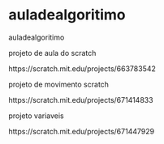# auladealgoritimo
auladealgoritimo
<p>projeto de aula do scratch
<p>https://scratch.mit.edu/projects/663783542
<p>projeto de movimento scratch
<p>https://scratch.mit.edu/projects/671414833
<p>projeto variaveis
<p>https://scratch.mit.edu/projects/671447929
